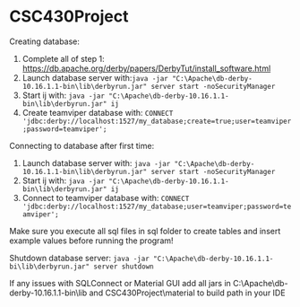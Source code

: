 # CSC430Project

Creating database:

1) Complete all of step 1: https://db.apache.org/derby/papers/DerbyTut/install_software.html
2) Launch database server with:```java -jar "C:\Apache\db-derby-10.16.1.1-bin\lib\derbyrun.jar" server start -noSecurityManager```
4) Start ij with: ```java -jar "C:\Apache\db-derby-10.16.1.1-bin\lib\derbyrun.jar" ij```
5) Create teamviper database with: ```CONNECT 'jdbc:derby://localhost:1527/my_database;create=true;user=teamviper;password=teamviper';```

Connecting to database after first time:
1) Launch database server with: ```java -jar "C:\Apache\db-derby-10.16.1.1-bin\lib\derbyrun.jar" server start -noSecurityManager```
2) Start ij with: ```java -jar "C:\Apache\db-derby-10.16.1.1-bin\lib\derbyrun.jar" ij```
3) Connect to teamviper database with: ```CONNECT 'jdbc:derby://localhost:1527/my_database;user=teamviper;password=teamviper';```

Make sure you execute all sql files in sql folder to create tables and insert example values before running the program!

Shutdown database server:
```java -jar "C:\Apache\db-derby-10.16.1.1-bi\lib\derbyrun.jar" server shutdown```
 
If any issues with SQLConnect or Material GUI add all jars in C:\Apache\db-derby-10.16.1.1-bin\lib and CSC430Project\material to build path in your IDE
